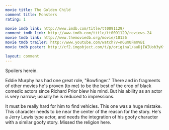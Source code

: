```yaml
---
movie title: The Golden Child
comment title: Monsters
rating: 1

movie imdb link: http://www.imdb.com/title/tt0091129/
comment imdb link: http://www.imdb.com/title/tt0091129/reviews-24
movie tmdb link: http://www.themoviedb.org/movie/10136
movie tmdb trailer: http://www.youtube.com/watch?v=nGumUFmmVBI
movie tmdb poster: http://cf2.imgobject.com/t/p/original/auDjIWIUob3yKfL78SthUl4Cy4z.jpg

layout: comment
---
```


Spoilers herein.

Eddie Murphy has had one great role, "Bowfinger." There and in fragments of other  movies he's proven (to me) to be the best of the crop of black comedic actors since  Richard Prior blew his mind. But his ability as an actor is very narrow; usually he is  reduced to impressions. 

It must be really hard for him to find vehicles. This one was a huge mistake. This  character needs to be near the center of the reason for the story. He's a Jerry Lewis type  actor, and needs the integration of his goofy character with a similar goofy story. Missed  the religion here.